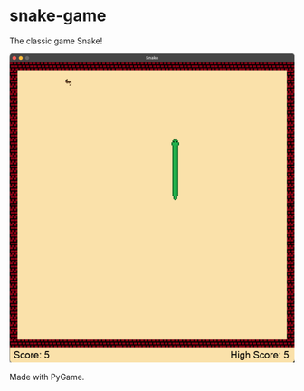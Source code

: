 # snake-game

The classic game Snake!

![alt text](https://github.com/17woods/snake-game/blob/main/screenshots/Screenshot%202024-02-05%20at%2016.02.10.png?raw=true)

Made with PyGame.
